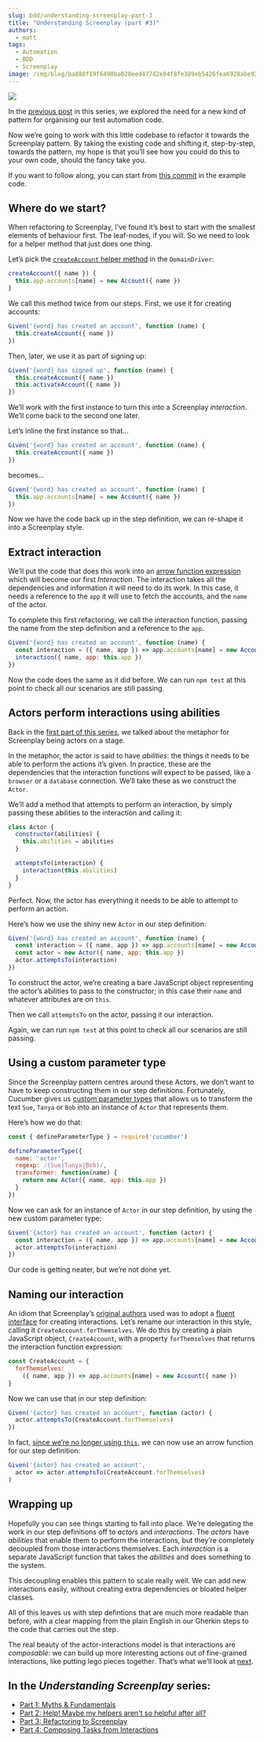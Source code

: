 ```yaml
---
slug: bdd/understanding-screenplay-part-3
title: "Understanding Screenplay (part #3)"
authors:
  - matt
tags:
  - Automation
  - BDD
  - Screenplay
image: /img/blog/ba888f19f6490ba028eed477d2e04f8fe389eb5426fea6928abe92086eb093ff.jpg
---
```


![](/img/blog/ba888f19f6490ba028eed477d2e04f8fe389eb5426fea6928abe92086eb093ff.jpg)

In the [previous post](/blog/bdd/understanding-screenplay-\(part-2\)/) in this series, we explored the need for a new kind of pattern for organising our test automation code.

Now we’re going to work with this little codebase to refactor it towards the Screenplay pattern. By taking the existing code and shifting it, step-by-step, towards the pattern, my hope is that you’ll see how you could do this to your own code, should the fancy take you.

<!-- truncate -->

If you want to follow along, you can start from [this commit](https://github.com/cucumber-school/screenplay-example/tree/03c4b950503a4fd0dbdcb4496de747c981912f78) in the example code.

## Where do we start?

When refactoring to Screenplay, I’ve found it’s best to start with the smallest elements of behaviour first. The leaf-nodes, if you will. So we need to look for a helper method that just does one thing.

Let’s pick the [`createAccount` helper method](https://github.com/cucumber-school/screenplay-example/blob/03c4b950503a4fd0dbdcb4496de747c981912f78/features/support/world.js#L9) in the `DomainDriver`:

```javascript
createAccount({ name }) {
  this.app.accounts[name] = new Account({ name })
}
```

We call this method twice from our steps. First, we use it for creating accounts:

```javascript
Given('{word} has created an account', function (name) {
  this.createAccount({ name })
})
```

Then, later, we use it as part of signing up:

```javascript
Given('{word} has signed up', function (name) {
  this.createAccount({ name })
  this.activateAccount({ name })
})
```

We’ll work with the first instance to turn this into a Screenplay _interaction_. We’ll come back to the second one later.

Let’s inline the first instance so that…   

```javascript
Given('{word} has created an account', function (name) {
  this.createAccount({ name })
})
```

becomes…   

```javascript
Given('{word} has created an account', function (name) {
  this.app.accounts[name] = new Account({ name })
})
```

Now we have the code back up in the step definition, we can re-shape it into a Screenplay style.

## Extract interaction

We’ll put the code that does this work into an [arrow function expression](https://developer.mozilla.org/en-US/docs/Web/JavaScript/Reference/Functions/Arrow_functions) which will become our first _Interaction_. The interaction takes all the dependencies and information it will need to do its work. In this case, it needs a reference to the `app` it will use to fetch the accounts, and the `name` of the actor.

To complete this first refactoring, we call the interaction function, passing the name from the step definition and a reference to the `app`.

```javascript
Given('{word} has created an account', function (name) {
  const interaction = ({ name, app }) => app.accounts[name] = new Account({ name })
  interaction({ name, app: this.app })
})
```

Now the code does the same as it did before. We can run `npm test` at this point to check all our scenarios are still passing.

## Actors perform interactions using abilities

Back in the [first part of this series](/blog/bdd/understanding-screenplay-\(part-1\)), we talked about the metaphor for Screenplay being actors on a stage.

In the metaphor, the actor is said to have _abilities_: the things it needs to be able to perform the actions it’s given. In practice, these are the dependencies that the interaction functions will expect to be passed, like a `browser` or a `database` connection. We’ll take these as we construct the `Actor`.

We’ll add a method that attempts to perform an interaction, by simply passing these abilities to the interaction and calling it:

```javascript
class Actor {
  constructor(abilities) {
    this.abilities = abilities
  }

  attemptsTo(interaction) {
    interaction(this.abilities)
  }
}
```

Perfect. Now, the actor has everything it needs to be able to attempt to perform an action.

Here’s how we use the shiny new `Actor` in our step definition:

```javascript
Given('{word} has created an account', function (name) {
  const interaction = ({ name, app }) => app.accounts[name] = new Account({ name })
  const actor = new Actor({ name, app: this.app })
  actor.attemptsTo(interaction)
})
```

To construct the actor, we’re creating a bare JavaScript object representing the actor’s abilities to pass to the constructor; in this case their `name` and whatever attributes are on `this`.

Then we call `attemptsTo` on the actor, passing it our interaction.

Again, we can run `npm test` at this point to check all our scenarios are still passing.

## Using a custom parameter type

Since the Screenplay pattern centres around these Actors, we don’t want to have to keep constructing them in our step definitions. Fortunately, Cucumber gives us [custom parameter types](https://github.com/cucumber/cucumber-expressions#parameter-types) that allows us to transform the text `Sue`, `Tanya` or `Bob` into an instance of `Actor` that represents them.

Here’s how we do that:

```javascript
const { defineParameterType } = require('cucumber')

defineParameterType({
  name: 'actor',
  regexp: /(Sue|Tanya|Bob)/,
  transformer: function(name) {
    return new Actor({ name, app: this.app })
  }
})
```

Now we can ask for an instance of `Actor` in our step definition, by using the new custom parameter type:

```javascript
Given('{actor} has created an account', function (actor) {
  const interaction = ({ name, app }) => app.accounts[name] = new Account({ name })
  actor.attemptsTo(interaction)
})
```

Our code is getting neater, but we’re not done yet.

## Naming our interaction

An idiom that Screenplay’s [original authors](https://twitter.com/AntonyMarcano/status/1182430414457233415) used was to adopt a [fluent interface](https://www.martinfowler.com/bliki/FluentInterface.html) for creating interactions. Let’s rename our interaction in this style, calling it `CreateAccount.forThemselves`. We do this by creating a plain JavaScript object, `CreateAccount`, with a property `forThemselves` that returns the interaction function expression:

```javascript
const CreateAccount = {
  forThemselves:
    ({ name, app }) => app.accounts[name] = new Account({ name })
}
```

Now we can use that in our step definition:

```javascript
Given('{actor} has created an account', function (actor) {
  actor.attemptsTo(CreateAccount.forThemselves)
})
```

In fact, [since we’re no longer using `this`](https://github.com/cucumber/cucumber-js/issues/467#issuecomment-172933376), we can now use an arrow function for our step definition:

```javascript
Given('{actor} has created an account',
  actor => actor.attemptsTo(CreateAccount.forThemselves)
)
```

## Wrapping up

Hopefully you can see things starting to fall into place. We’re delegating the work in our step definitions off to _actors_ and _interactions_. The _actors_ have _abilities_ that enable them to perform the interactions, but they’re completely decoupled from those interactions themselves. Each _interaction_ is a separate JavaScript function that takes the _abilities_ and does something to the system.

This decoupling enables this pattern to scale really well. We can add new interactions easily, without creating extra dependencies or bloated helper classes.

All of this leaves us with step defintions that are much more readable than before, with a clear mapping from the plain English in our Gherkin steps to the code that carries out the step.

The real beauty of the actor-interactions model is that interactions are _composable_: we can build up more interesting actions out of fine-grained interactions, like putting lego pieces together. That’s what we’ll look at [next](/blog/bdd/understanding-screenplay-\(part-4\)/).

## In the _Understanding Screenplay_ series:

- [Part 1: Myths & Fundamentals](/blog/bdd/understanding-screenplay-\(part-1\)/)
- [Part 2: Help! Maybe my helpers aren't so helpful after all?](/blog/bdd/understanding-screenplay-\(part-2\)/)
- [Part 3: Refactoring to Screenplay](/blog/bdd/understanding-screenplay-\(part-3\)/)
- [Part 4: Composing Tasks from Interactions](/blog/bdd/understanding-screenplay-\(part-4\)/)

 